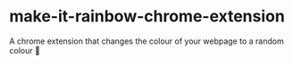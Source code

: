 # make-it-rainbow-chrome-extension
A chrome extension that changes the colour of your webpage to a random colour 🌈
